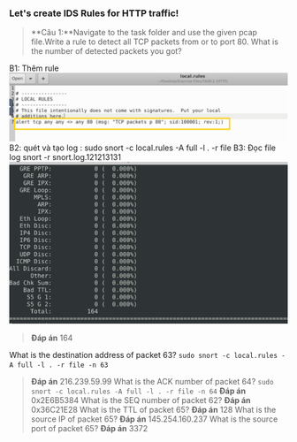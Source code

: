 ### Let's create IDS Rules for HTTP traffic!

> **Câu 1:**Navigate to the task folder and use the given pcap file.Write a rule to detect all TCP packets from or to port 80.
What is the number of detected packets you got?

B1: Thêm rule
![alt text](../png/snortcTask2-1.png)
B2: quét và tạo log : sudo snort -c local.rules -A full -l . -r file
B3: Đọc file log snort -r snort.log.121213131
![alt text](../png/snc2.png)

>**Đáp án** 164

What is the destination address of packet 63?
`sudo snort -c local.rules -A full -l . -r file -n 63`
>**Đáp án** 216.239.59.99
 What is the ACK number of packet 64?
`sudo snort -c local.rules -A full -l . -r file -n 64`
>**Đáp án** 0x2E6B5384
What is the SEQ number of packet 62?
>**Đáp án** 0x36C21E28
What is the TTL of packet 65?
>**Đáp án** 128
What is the source IP of packet 65?
>**Đáp án** 145.254.160.237
What is the source port of packet 65?
>**Đáp án** 3372